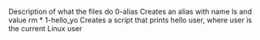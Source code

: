 Description of what the files do
0-alias
Creates an alias with name ls and value rm * 
1-hello_yo
Creates a script that prints hello user, where user is the current Linux user
